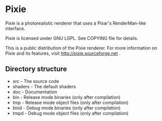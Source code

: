 # Pixie

Pixie is a photorealistic renderer that uses a Pixar's RenderMan-like interface.

Pixie is licensed under GNU LGPL. See COPYING file for details.

This is a public distribution of the Pixie renderer. For more information on
Pixie and its features, visit http://pixie.sourceforge.net .

## Directory structure

 * src                - The source code
 * shaders            - The default shaders
 * doc                - Documentation
 * bin                - Release mode binaries (only after compilation)
 * tmp                - Release mode object files (only after compilation)
 * bind               - Debug mode binaries (only after compilation)
 * tmpd               - Debug mode object files (only after compilation)
